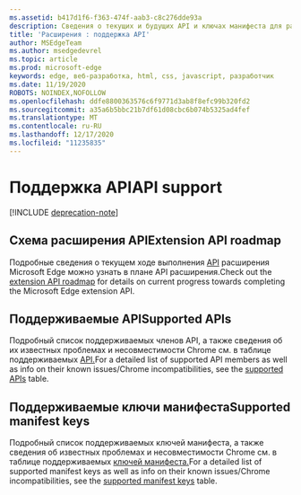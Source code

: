 ```yaml
---
ms.assetid: b417d1f6-f363-474f-aab3-c8c276dde93a
description: Сведения о текущих и будущих API и ключах манифеста для расширений Microsoft Edge.
title: 'Расширения : поддержка API'
author: MSEdgeTeam
ms.author: msedgedevrel
ms.topic: article
ms.prod: microsoft-edge
keywords: edge, веб-разработка, html, css, javascript, разработчик
ms.date: 11/19/2020
ROBOTS: NOINDEX,NOFOLLOW
ms.openlocfilehash: ddfe8800363576c6f9771d3ab8f8efc99b320fd2
ms.sourcegitcommit: a35a6b5bbc21b7df61d08cbc6b074b5325ad4fef
ms.translationtype: MT
ms.contentlocale: ru-RU
ms.lasthandoff: 12/17/2020
ms.locfileid: "11235835"
---
```

# <span data-ttu-id="ab244-104">Поддержка API</span><span class="sxs-lookup"><span data-stu-id="ab244-104">API support</span></span>  

[!INCLUDE [deprecation-note](includes/deprecation-note.md)]  

## <span data-ttu-id="ab244-105">Схема расширения API</span><span class="sxs-lookup"><span data-stu-id="ab244-105">Extension API roadmap</span></span>
<span data-ttu-id="ab244-106">Подробные сведения о текущем ходе выполнения [API](./api-support/extension-API-roadmap.md) расширения Microsoft Edge можно узнать в плане API расширения.</span><span class="sxs-lookup"><span data-stu-id="ab244-106">Check out the [extension API roadmap](./api-support/extension-API-roadmap.md) for details on current progress towards completing the Microsoft Edge extension API.</span></span>

## <span data-ttu-id="ab244-107">Поддерживаемые API</span><span class="sxs-lookup"><span data-stu-id="ab244-107">Supported APIs</span></span>
<span data-ttu-id="ab244-108">Подробный список поддерживаемых членов API, а также сведения об их известных проблемах и несовместимости Chrome см. в таблице поддерживаемых [API.](./api-support/supported-APIs.md)</span><span class="sxs-lookup"><span data-stu-id="ab244-108">For a detailed list of supported API members as well as info on their known issues/Chrome incompatibilities, see the [supported APIs](./api-support/supported-APIs.md) table.</span></span>

## <span data-ttu-id="ab244-109">Поддерживаемые ключи манифеста</span><span class="sxs-lookup"><span data-stu-id="ab244-109">Supported manifest keys</span></span>
<span data-ttu-id="ab244-110">Подробный список поддерживаемых ключей манифеста, а также сведения об известных проблемах и несовместимости Chrome см. в таблице поддерживаемых [ключей манифеста.](./api-support/supported-manifest-keys.md)</span><span class="sxs-lookup"><span data-stu-id="ab244-110">For a detailed list of supported manifest keys as well as info on their known issues/Chrome incompatibilities, see the [supported manifest keys](./api-support/supported-manifest-keys.md) table.</span></span>

